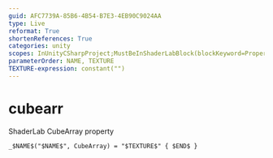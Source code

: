```yaml
---
guid: AFC7739A-85B6-4B54-B7E3-4EB90C9024AA
type: Live
reformat: True
shortenReferences: True
categories: unity
scopes: InUnityCSharpProject;MustBeInShaderLabBlock(blockKeyword=Properties)
parameterOrder: NAME, TEXTURE
TEXTURE-expression: constant("")
---
```


# cubearr

ShaderLab CubeArray property

```
_$NAME$("$NAME$", CubeArray) = "$TEXTURE$" { $END$ }
```